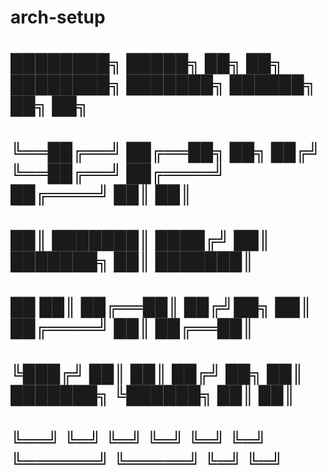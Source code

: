# arch-setup

#
#   ████████╗  █████╗  ██╗   ██╗  ████████╗ ███████╗  ██████╗ ██╗  ██╗
#   ╚══██╔══╝ ██╔══██╗  ██╗ ██╔╝  ╚══██╔══╝ ██╔════╝ ██╔════╝ ██║  ██║
#      ██║    ███████║   ████╔╝      ██║    ███████╗ ██║      ███████║
#   ██ ██║    ██╔══██║  ██╔╝██╗      ██║    ██╔════╝ ██║      ██╔══██║
#   ╚███╔╝    ██║  ██║ ██╔╝  ██╗     ██║    ███████╗ ╚██████╗ ██║  ██║
#    ╚══╝     ╚═╝  ╚═╝ ╚═╝   ╚═╝     ╚═╝    ╚══════╝  ╚═════╝ ╚═╝  ╚═╝
#
